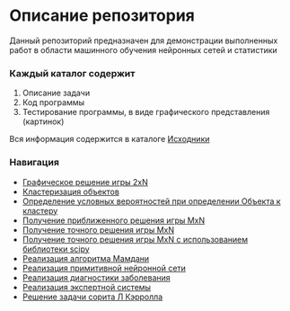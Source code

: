 # Описание репозитория

Данный репозиторий предназначен для демонстрации выполненных работ в области машинного обучения нейронных сетей и статистики

### Каждый каталог содержит
1. Описание задачи
2. Код программы
2. Тестирование программы, в виде графического представления (картинок)

Вся информация содержится в каталоге [Исходники](base)

### Навигация

- [Графическое решение игры 2xN](task_1)
- [Кластеризация объектов](task_2)
- [Определение условных вероятностей при определении Объекта к кластеру](task_3)
- [Получение приближенного решения игры MxN](task_4)
- [Получение точного решения игры MxN](task_5)
- [Получение точного решения игры MxN с использованием библиотеки scipy](task_6)
- [Реализация алгоритма Мамдани](task_7)
- [Реализация примитивной нейронной сети](task_8)
- [Реализация диагностики заболевания](task_9)
- [Реализация экспертной системы](task_10)
- [Решение задачи сорита Л Кэрролла](task_11)
